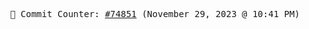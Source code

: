 <p align="center">
    <samp>
        📮 Commit Counter: <a href="https://github.com/Javascript-void0/Javascript-void0/commits/main">#74851</a> (November 29, 2023 @ 10:41 PM)
    </samp>
</p>